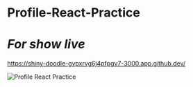 # **Profile-React-Practice**
# ***For show live***
https://shiny-doodle-gvpxrvg6j4pfpgv7-3000.app.github.dev/



![Profile React Practice](https://github.com/Chayon111/Profile-React-Practice/assets/101303939/889af722-a719-4afe-8112-a36a6a5b567e)
